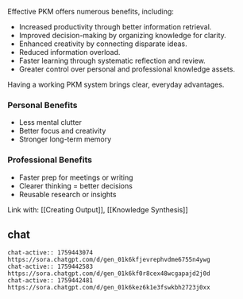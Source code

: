 Effective PKM offers numerous benefits, including:

- Increased productivity through better information retrieval.
- Improved decision-making by organizing knowledge for clarity.
- Enhanced creativity by connecting disparate ideas.
- Reduced information overload.
- Faster learning through systematic reflection and review.
- Greater control over personal and professional knowledge assets.

Having a working PKM system brings clear, everyday advantages.

### Personal Benefits
- Less mental clutter
- Better focus and creativity
- Stronger long-term memory

### Professional Benefits
- Faster prep for meetings or writing
- Clearer thinking = better decisions
- Reusable research or insights

Link with: [[Creating Output]], [[Knowledge Synthesis]]


## chat
```smart-chatgpt
chat-active:: 1759443074 https://sora.chatgpt.com/d/gen_01k6kfjevrephvdme6755n4ywg
chat-active:: 1759442583 https://sora.chatgpt.com/d/gen_01k6kf0r8cex48wcgapajd2j0d
chat-active:: 1759442481 https://sora.chatgpt.com/d/gen_01k6kez6k1e3fswkbh2723j0xx
```
